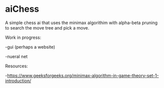 # aiChess
A simple chess ai that uses the minimax algorithim with alpha-beta pruning to search the move tree and pick a move.


Work in progress:

-gui (perhaps a website)

-nueral net


Resources:

-https://www.geeksforgeeks.org/minimax-algorithm-in-game-theory-set-1-introduction/
